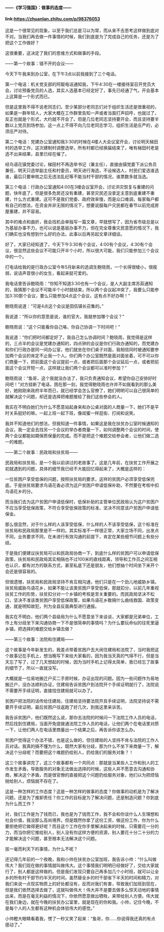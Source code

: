 #### ——《学习强国》：做事的态度——
#### link:https://zhuanlan.zhihu.com/p/98376053


这是一个很常见的现象，以至于我们总是习以为常，而从来不去思考这样做到底对不对。当我们再去做一件事情的时候，我们到底是为了完成自己的任务，还是为了把这个工作做好？



这很重要，这决定了我们的思维方式和做事的手段。



——第一个故事：错不开的会议——



今天下午我来到办公室，在下午3点以前我接到了三个电话。



第一个电话：机关党支部的阿靓电话通知我，下午4:30在一楼接待室召开党员大会，讨论预备党员的人选，其实人选基本已经定好了，事先已经通了气，开会基本上这算是一个形式而已。



但是这里我不得不说老同志们，至少某部分老同志们对于组织生活还是很重视的，如果是一群年轻人，大家大概在工作群里告知一声或者当面打声招呼，也就过了，反正也就是个形式，大约就不开会了。但是几位老同志坚持要开会，而且坚持要半数以上党员到场参加，这一点上不得不向几位老同志学习，组织生活是庄严的，必须庄严对待。



第二个电话：党建办公室通知我3:30的时候在4楼人大会议室开会，讨论明天梯田村的选举工作，这次建制村调整选举，所有村都已经换届结束了，唯有梯田村老是选不出来结果，县里已经在催了。



经鸟语花镇党委讨论，梯田村不再选举书记（兼主任），直接由镇党委下派公务员兼任，明天只选举副主任和村委员，明天进行海选，不设候选人，村民们爱选谁选谁，最后只要审核之后无违法乱纪等不能当村干部的情况，谁票数多就当选。





第三个电话：行政办公室通知4:00在3楼会议室开会，讨论洪灾恢复与重建的问题，快年底了，但是很多危房还没有重建，甚至灾民还没拿定主意到底重建不重建，什么方式重建。这可不是我们党委、政府效率慢，而是众口难调，每家每户都有自己的想法，在资金并非无限的情况下，想要说服每户灾民都在春节以前完成房屋重建，并不容易。



其中的难点和曲折，我会找机会单独写一篇文章，早就想写了，因为省市级总是以为基层办事不力，也可以说是基层办事不力，但在完全尊重灾民意愿的情况下，我们确实也没有想到什么好的办法，此事以后再另起文章详细谈。





好了，大家已经知道了，今天下午3:30有个会议，4:00有个会议，4:30有个会议，很显然这些会议不可能只开半个小时，所以很大可能，我们只能参加三个会议中的一个。



打电话给我的是行政办公室今年5月新来的选调生鲍晓雨，一个长得很矮小，很瘦弱，说话声音很小的女生，看起来挺可爱的。



我电话里告诉鲍晓雨：“你知不知道3:30也有一个会议，是人大副主席苏茹通知的，我猜那个会议不可能半个小时就结束，所以两个会议起冲突了，我要么只能参加3:30那个会议，要么只能参加4点这个会议，这有点不好办啊！”



鲍晓雨说道：“可是4点这个会议是田伍镇长召集的。”



我说道：“所以你的意思是说，谁的官大，我就参加哪个会议？”



鲍晓雨说：“这个只能看你自己咯，你自己协调一下时间吧！”



我说道：“你们把时间都定好了，我自己怎么协调时间？鲍晓雨，我觉得是这样的，三点半的会议是党建办通知的，四点钟的会议是你们行政办通知的，而党建办和你们行政办是同一间办公室，他们就坐在你们桌子对面，我相信同时被通知要参加两个会议的肯定不止我一个人。你们两个办公室既然是面对面坐着，可不可以你们商量一下，把前面这个会议提前一点，或者把后面那个会议延后一点，或者把前面这个会议开短一点，这样就让我们两个会议都可以准时参加？”



鲍晓雨说：“鱼哥，这个我就没办法了，我只负责通知会议，希望你自己安排好时间吧！”对方挂断了电话，困在那一刻，我觉得鲍晓雨也许并不如我看到的那么美好，她刚刚来政府半年而已，就已经学会怎么官僚了，她们明明可以自己很简单的就解决这个问题，却还是选择把难题推给了我们这些参会的人。



我实在不明白她们为什么不愿意站起身来和办公桌对面的人商量一下，她们不是平时关系挺好的嘛，一起上班一起下班，像闺蜜一样逛街、打闹和说笑。



我并不知道他们的想法，但我知道一件事情，如果这是我在扶贫办公室时候通知的会议，我一定会去找另一个会议的举办者商量一下，如何调整两个会议的时间，使两个会议都能如期保质保量的完成。而不是把这个难题交给参会者，让他们做二选一的难题。



——第二个故事：民政局和扶贫局——





民政局和扶贫局，是一个我以前讲过的老故事了。这是几年前，在扶贫工作开展之初就遇到的问题，具体的细节我已经不大能回忆得起来了，大概是这样的：



一位贫困户享受低保的问题，按照扶贫局的要求，这样的贫困户必须享受低保兜底。于是扶贫局要求鸟语花香必须为这户贫困户申请低保补助，不然要在考核中扣鸟语花乡的分。



而当我们去为这户贫困户申请低保时，低保补助的主管单位民政局认为这户贫困户不应当享受低保政策，不符合享受低保政策的标准，坚决不同意该户贫困户申请低保金。



那么很显然，对于什么样的人该享受低保，什么样的人不该享受低保，这个标准在扶贫局和民政局那里是不一样的。其实标准不一样很正常，大家立场不同，出发点不同，业务要求不同，在未进行有效沟通的前提下，肯定在某些细节问题上有些分歧。



于是我们便建议扶贫局可以和民政局协商一下，到底什么样的贫困户可以申请低保政策，扶贫局和民政局其实相隔也不过100米的直线距离，领导和工作员之间互相也认识，都有对方的联系方式，甚至私底下还是朋友，他们想抽个时间坐下来开个会还是很容易的。



但很遗憾，扶贫局和民政局坚持不肯互相沟通，他们只是在一个劲儿地威胁乡镇。扶贫局威胁鸟语花乡，如果不能让该类贫困户享受低保，那就扣分，以前几年重视扶贫工作的形势，扶贫扣分对一个乡镇的考核是至关重要的。而民政局坚决不松口，坚决不准该类贫困户享受低保政策，如果鸟语花乡敢搞什么曲线救国、政策变通，就是明知故犯，列为全县反面典型进行通报。



我实在不明白，他们两个县级局为什么不愿意坐下来谈谈，大家都是兄弟单位，工作上有分歧坐下来沟通协商一下不是很简单的事情吗？为什么要玩命似的往死里逼乡镇，把选择的难题交给乡镇去做？



——第三个故事：法院和住建局——



这个故事是今年新发生的，我差点带着贫困户去大闹住建局和法院了，当时我把这个故事记在手机上，想当晚写下来给大家看的，因为我当天真的气得不行，但是当天忘了写了，过了几天想起的时候，因为当时手机上记得太简单，我已经忘了故事的细节了，所以一直就没写。



大概就是一位易地搬迁户买二手房时候，办证出现的问题。因为一些问题作为易地搬迁户，没办法顺利办证，住建局告诉贫困户到法院开个手续证明就行了，法院说不需要开手续证明，直接找住建局就可以办了。



贫困户把法院的话传给住建局，住建局坚持要法院开具手续证明，法院坚持说不需要开手续证明，最后贫困户往返跑了好几次，到我这里来诉苦。



我告诉贫困户，他们既然这么说，那你去法院的时候问一下法院工作人员的电话，然后找到住建局，当面开免提拨通法院工作人员的电话，让他们两个在电话里对质一下，让他们两人在电话里商量出一个结果之后，再告诉你该怎么办。



贫困户觉得这个办法不错，也是这么做的，但住建局的人坚持不肯与法院的工作人员对话。我真的搞不懂为什么，既然大家有分歧，那为什么不坐下来商量一下，解决这个分歧呢？而要把这个难题扔给别人，扔给我们的服务对象？！



这三个故事讲完了，这三个故事都有一个共同点：那就是当某些人工作和别人的工作发生矛盾，导致服务的对象无法做出选择的时候，这些人并不愿意去沟通和协商，解决这个矛盾，而是很官僚的直接把这个问题扔给服务对象，他们以为把烦恼抛给别人，烦恼就不存在了。



这是一种怎样的工作态度？这是一种怎样的做事的态度？你做事的动机是为了解决问题，还是为了推卸责任？你工作的目标是为了解决问题，还是制造问题？你到底为什么而工作？



对，我们工作是为了钱而已，我也是为了钱而工作，我不会和你谈什么人生理想和社会价值，我没那么高尚境界。但是既然你拿了这份工资，做这份工作，你为什么要拒绝把它做得更好呢？而且这个工作在你手里解决起来的时候，只需要花一分的力，而当你把它推给别人，别人没有你这样方便的资源，别人要花十分二十分的力才能解决这个问题，甚至根本无法解决这个问题。



拔一毫而利天下的事情，为什么不呢？





还记得几年前的一个夜晚，我和小帅在扶贫办公室加班，我告诉小帅：“什么叫做伟大？我们现在做的事情就叫做伟大。这个事情我们明明已经做好了，交给大家就行了，别人都是这样做的。但是我们发现只要自己再多加几个小时班，就可以让全乡的所有村干部节约半天的时间，虽然替全乡的村干部省下半天的时间和精力，对我们来说一点现实物质上的好处都没有，反而对我们有害，导致我们加班到现在，但是我们依然选择去做了，这就叫做伟大！伟大并不是要去做多么惊天动地的事情出来，而是在毫无利益的情况下，你依然愿意做出牺牲，来带给别人方便。伟大就在我们身边，就在今晚的扶贫办公室里，就是现在的你和我。小帅，记住今晚，不是每个人的人生都有这种机会体验伟大的感觉。”



小帅瞪大眼睛看着我，愣了一秒又笑了起来：“鱼哥，你……你说得我还真的有点感动了。”
